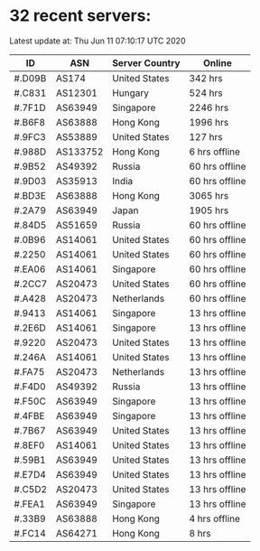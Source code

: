 # 32 recent servers:

Latest update at: Thu Jun 11 07:10:17 UTC 2020

| ID | ASN | Server Country | Online |
| -- | --- | -------------- | ------ |
| #.D09B | AS174 | United States | 342 hrs |
| #.C831 | AS12301 | Hungary | 524 hrs |
| #.7F1D | AS63949 | Singapore | 2246 hrs |
| #.B6F8 | AS63888 | Hong Kong | 1996 hrs |
| #.9FC3 | AS53889 | United States | 127 hrs |
| #.988D | AS133752 | Hong Kong | 6 hrs offline |
| #.9B52 | AS49392 | Russia | 60 hrs offline |
| #.9D03 | AS35913 | India | 60 hrs offline |
| #.BD3E | AS63888 | Hong Kong | 3065 hrs |
| #.2A79 | AS63949 | Japan | 1905 hrs |
| #.84D5 | AS51659 | Russia | 60 hrs offline |
| #.0B96 | AS14061 | United States | 60 hrs offline |
| #.2250 | AS14061 | United States | 60 hrs offline |
| #.EA06 | AS14061 | Singapore | 60 hrs offline |
| #.2CC7 | AS20473 | United States | 60 hrs offline |
| #.A428 | AS20473 | Netherlands | 60 hrs offline |
| #.9413 | AS14061 | Singapore | 13 hrs offline |
| #.2E6D | AS14061 | Singapore | 13 hrs offline |
| #.9220 | AS20473 | United States | 13 hrs offline |
| #.246A | AS14061 | United States | 13 hrs offline |
| #.FA75 | AS20473 | Netherlands | 13 hrs offline |
| #.F4D0 | AS49392 | Russia | 13 hrs offline |
| #.F50C | AS63949 | Singapore | 13 hrs offline |
| #.4FBE | AS63949 | Singapore | 13 hrs offline |
| #.7B67 | AS63949 | United States | 13 hrs offline |
| #.8EF0 | AS14061 | United States | 13 hrs offline |
| #.59B1 | AS63949 | United States | 13 hrs offline |
| #.E7D4 | AS63949 | United States | 13 hrs offline |
| #.C5D2 | AS20473 | United States | 13 hrs offline |
| #.FEA1 | AS63949 | Singapore | 13 hrs offline |
| #.33B9 | AS63888 | Hong Kong | 4 hrs offline |
| #.FC14 | AS64271 | Hong Kong | 8 hrs |

